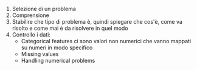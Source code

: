 1. Selezione di un problema
2. Comprensione
3. Stabilire che tipo di problema è, quindi spiegare che cos'è, come va risolto e come mai è da risolvere in quel modo
4. Controllo i dati:
    - Categorical features
        ci sono valori non numerici che vanno mappati su numeri in modo specifico
    - Missing values
    - Handling numerical problems
